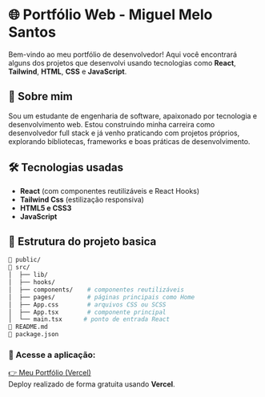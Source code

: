 # 🌐 Portfólio Web - Miguel Melo Santos

Bem-vindo ao meu portfólio de desenvolvedor! Aqui você encontrará alguns dos projetos que desenvolvi usando tecnologias como **React**, **Tailwind**, **HTML**, **CSS** e **JavaScript**.

## 📌 Sobre mim

Sou um estudante de engenharia de software, apaixonado por tecnologia e desenvolvimento web. Estou construindo minha carreira como desenvolvedor full stack e já venho praticando com projetos próprios, explorando bibliotecas, frameworks e boas práticas de desenvolvimento.

## 🛠️ Tecnologias usadas

- **React** (com componentes reutilizáveis e React Hooks)
- **Tailwind Css** (estilização responsiva)
- **HTML5 e CSS3**
- **JavaScript**

## 📁 Estrutura do projeto basica

```bash
📁 public/
📁 src/
│  ├── lib/
│  ├── hooks/
│  ├── components/    # componentes reutilizáveis
│  ├── pages/         # páginas principais como Home
│  ├── App.css        # arquivos CSS ou SCSS
│  ├── App.tsx        # componente principal
│  └── main.tsx      # ponto de entrada React
📄 README.md
📄 package.json
```

### 🔗 Acesse a aplicação:
[👉 Meu Portfólio (Vercel)](https://msxdev.vercel.app//)  
Deploy realizado de forma gratuita usando **Vercel**.
